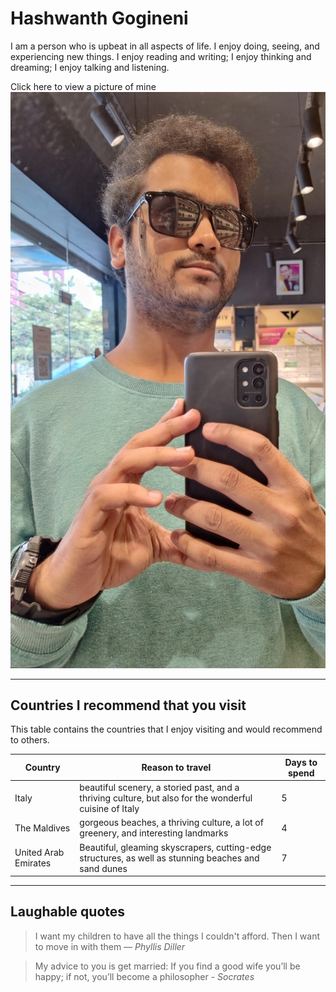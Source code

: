 # Hashwanth Gogineni
I am a person who is upbeat in all aspects of life. I enjoy doing, seeing, and experiencing new things. I enjoy reading and writing; I enjoy thinking and dreaming; I enjoy talking and listening.

Click here to view a picture of mine
![Its Hashwanth Gogineni](hashwanth_gogineni.jpg)

***

## Countries I recommend that you visit

This table contains the countries that I enjoy visiting and would recommend to others.

| Country | Reason to travel | Days to spend	|
| ----------- | ----------- | ----------- |
|  Italy | beautiful scenery, a storied past, and a thriving culture, but also for the wonderful cuisine of Italy  | 5 |
| The Maldives | gorgeous beaches, a thriving culture, a lot of greenery, and interesting landmarks | 4 |
| United Arab Emirates | Beautiful, gleaming skyscrapers, cutting-edge structures, as well as stunning beaches and sand dunes | 7 | 

***

## Laughable quotes

> I want my children to have all the things I couldn't afford. Then I want to move in with them — *Phyllis Diller*

> My advice to you is get married: If you find a good wife you’ll be happy; if not, you’ll become a philosopher - *Socrates*
